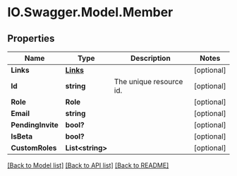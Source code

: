 # IO.Swagger.Model.Member
## Properties

Name | Type | Description | Notes
------------ | ------------- | ------------- | -------------
**Links** | [**Links**](Links.md) |  | [optional] 
**Id** | **string** | The unique resource id. | [optional] 
**Role** | **Role** |  | [optional] 
**Email** | **string** |  | [optional] 
**PendingInvite** | **bool?** |  | [optional] 
**IsBeta** | **bool?** |  | [optional] 
**CustomRoles** | **List&lt;string&gt;** |  | [optional] 

[[Back to Model list]](../README.md#documentation-for-models) [[Back to API list]](../README.md#documentation-for-api-endpoints) [[Back to README]](../README.md)

